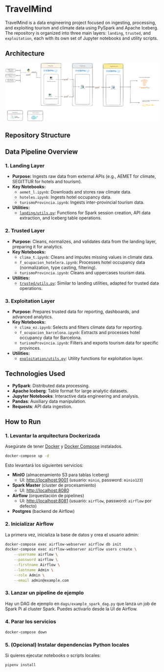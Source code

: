 # TravelMind

TravelMind is a data engineering project focused on ingesting, processing, and exploiting tourism and climate data using PySpark and Apache Iceberg. The repository is organized into three main layers: `landing`, `trusted`, and `exploitation`, each with its own set of Jupyter notebooks and utility scripts.

## Architecture

   ![Alt text](images/diagrama.png)
   
## Repository Structure

## Data Pipeline Overview

### 1. Landing Layer

- **Purpose:** Ingests raw data from external APIs (e.g., AEMET for climate, SEGITTUR for hotels and tourism).
- **Key Notebooks:**
  - `aemet_l.ipynb`: Downloads and stores raw climate data.
  - `hoteles.ipynb`: Ingests hotel occupancy data.
  - `turismoProvincia.ipynb`: Ingests inter-provincial tourism data.
- **Utilities:**  
  - [`landing/utils.py`](landing/utils.py): Functions for Spark session creation, API data extraction, and Iceberg table operations.

### 2. Trusted Layer

- **Purpose:** Cleans, normalizes, and validates data from the landing layer, preparing it for analytics.
- **Key Notebooks:**
  - `clima_t.ipynb`: Cleans and imputes missing values in climate data.
  - `f_ocupacion_hotelera.ipynb`: Processes hotel occupancy data (normalization, type casting, filtering).
  - `turismoProvincia.ipynb`: Cleans and uppercases tourism data.
- **Utilities:**  
  - [`trusted/utils.py`](trusted/utils.py): Similar to landing utilities, adapted for trusted data operations.

### 3. Exploitation Layer

- **Purpose:** Prepares trusted data for reporting, dashboards, and advanced analytics.
- **Key Notebooks:**
  - `clima_ez.ipynb`: Selects and filters climate data for reporting.
  - `f_ocupacion_barcelona.ipynb`: Extracts and processes hotel occupancy data for Barcelona.
  - `turismoProvincia.ipynb`: Filters and exports tourism data for specific provinces.
- **Utilities:**  
  - [`exploitation/utils.py`](exploitation/utils.py): Utility functions for exploitation layer.

## Technologies Used

- **PySpark**: Distributed data processing.
- **Apache Iceberg**: Table format for large analytic datasets.
- **Jupyter Notebooks**: Interactive data engineering and analysis.
- **Pandas**: Auxiliary data manipulation.
- **Requests**: API data ingestion.

## How to Run

### 1. Levantar la arquitectura Dockerizada

Asegúrate de tener [Docker](https://www.docker.com/) y [Docker Compose](https://docs.docker.com/compose/) instalados.

```sh
docker-compose up -d
```

Esto levantará los siguientes servicios:
- **MinIO** (almacenamiento S3 para tablas Iceberg)
  - UI: [http://localhost:9001](http://localhost:9001) (usuario: `minio`, password: `minio123`)
- **Spark Master** (cluster de procesamiento)
  - UI: [http://localhost:8080](http://localhost:8080)
- **Airflow** (orquestación de pipelines)
  - UI: [http://localhost:8081](http://localhost:8081) (usuario: `airflow`, password: `airflow` por defecto)
- **Postgres** (backend de Airflow)

### 2. Inicializar Airflow

La primera vez, inicializa la base de datos y crea el usuario admin:

```sh
docker-compose exec airflow-webserver airflow db init
docker-compose exec airflow-webserver airflow users create \
    --username airflow \
    --password airflow \
    --firstname Airflow \
    --lastname Admin \
    --role Admin \
    --email admin@example.com
```

### 3. Lanzar un pipeline de ejemplo

Hay un DAG de ejemplo en `dags/example_spark_dag.py` que lanza un job de Spark Pi al cluster Spark. Puedes activarlo desde la UI de Airflow.

### 4. Parar los servicios

```sh
docker-compose down
```

### 5. (Opcional) Instalar dependencias Python locales
Si quieres ejecutar notebooks o scripts locales:
```sh
pipenv install
```

